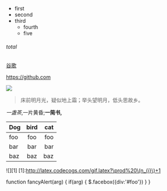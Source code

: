 
- first
- second
- third
  * fourth
  * five

###### total
[谷歌](https://github.com)

https://github.com

![](http://i0.hexunimg.cn/2016-02-06/182211954.jpg)
> 床前明月光，疑似地上霜；举头望明月，低头思故乡。

*一盏茶*,一片黄昏;**一简书,**

 Dog      | bird   | cat |
----------|:------:| ---:|
 foo      | foo    | foo |
 bar      | bar    | bar |
 baz      | baz    | baz |

![][1]
[1]:http://latex.codecogs.com/gif.latex?\prod%20\(n_{i}\)+1

 function fancyAlert(arg) {
    if(arg) {
        $.facebox({div:'#foo'})
    }
  }
